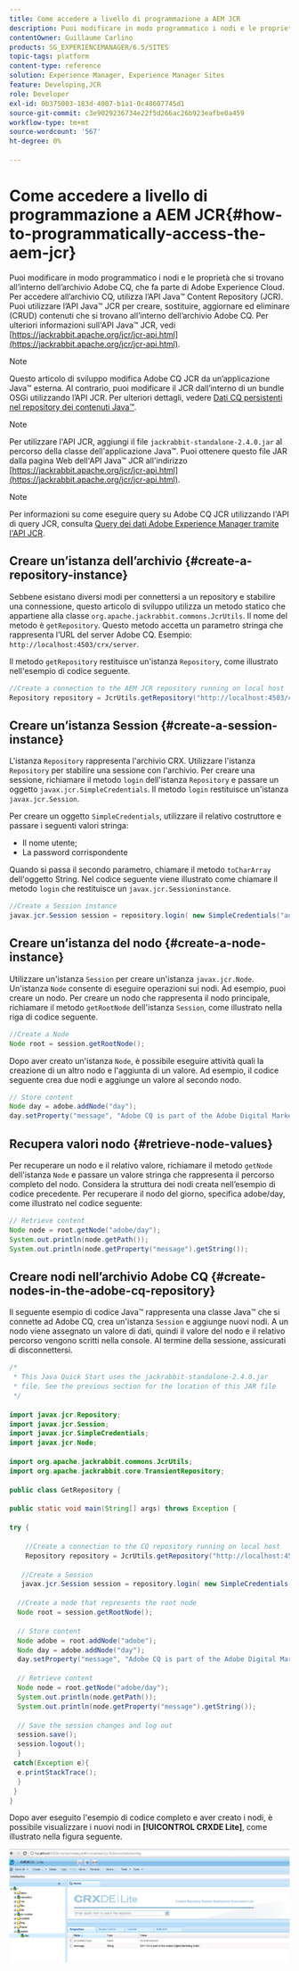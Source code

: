 ```yaml
---
title: Come accedere a livello di programmazione a AEM JCR
description: Puoi modificare in modo programmatico i nodi e le proprietà che si trovano all’interno dell’archivio AEM, che fa parte di Adobe Experience Cloud
contentOwner: Guillaume Carlino
products: SG_EXPERIENCEMANAGER/6.5/SITES
topic-tags: platform
content-type: reference
solution: Experience Manager, Experience Manager Sites
feature: Developing,JCR
role: Developer
exl-id: 0b375003-183d-4007-b1a1-0c48607745d1
source-git-commit: c3e9029236734e22f5d266ac26b923eafbe0a459
workflow-type: tm+mt
source-wordcount: '567'
ht-degree: 0%

---
```


# Come accedere a livello di programmazione a AEM JCR{#how-to-programmatically-access-the-aem-jcr}

Puoi modificare in modo programmatico i nodi e le proprietà che si trovano all’interno dell’archivio Adobe CQ, che fa parte di Adobe Experience Cloud. Per accedere all’archivio CQ, utilizza l’API Java™ Content Repository (JCR). Puoi utilizzare l’API Java™ JCR per creare, sostituire, aggiornare ed eliminare (CRUD) contenuti che si trovano all’interno dell’archivio Adobe CQ. Per ulteriori informazioni sull&#39;API Java™ JCR, vedi [https://jackrabbit.apache.org/jcr/jcr-api.html](https://jackrabbit.apache.org/jcr/jcr-api.html).

>[!NOTE]
>
>Questo articolo di sviluppo modifica Adobe CQ JCR da un’applicazione Java™ esterna. Al contrario, puoi modificare il JCR dall’interno di un bundle OSGi utilizzando l’API JCR. Per ulteriori dettagli, vedere [Dati CQ persistenti nel repository dei contenuti Java™](https://helpx.adobe.com/experience-manager/using/persisting-cq-data-java-content1.html).

>[!NOTE]
>
>Per utilizzare l&#39;API JCR, aggiungi il file `jackrabbit-standalone-2.4.0.jar` al percorso della classe dell&#39;applicazione Java™. Puoi ottenere questo file JAR dalla pagina Web dell&#39;API Java™ JCR all&#39;indirizzo [https://jackrabbit.apache.org/jcr/jcr-api.html](https://jackrabbit.apache.org/jcr/jcr-api.html).

>[!NOTE]
>
>Per informazioni su come eseguire query su Adobe CQ JCR utilizzando l&#39;API di query JCR, consulta [Query dei dati Adobe Experience Manager tramite l&#39;API JCR](https://helpx.adobe.com/experience-manager/using/querying-experience-manager-data-using1.html).

## Creare un’istanza dell’archivio {#create-a-repository-instance}

Sebbene esistano diversi modi per connettersi a un repository e stabilire una connessione, questo articolo di sviluppo utilizza un metodo statico che appartiene alla classe `org.apache.jackrabbit.commons.JcrUtils`. Il nome del metodo è `getRepository`. Questo metodo accetta un parametro stringa che rappresenta l’URL del server Adobe CQ. Esempio: `http://localhost:4503/crx/server`.

Il metodo `getRepository` restituisce un&#39;istanza `Repository`, come illustrato nell&#39;esempio di codice seguente.

```java
//Create a connection to the AEM JCR repository running on local host
Repository repository = JcrUtils.getRepository("http://localhost:4503/crx/server");
```

## Creare un’istanza Session {#create-a-session-instance}

L&#39;istanza `Repository` rappresenta l&#39;archivio CRX. Utilizzare l&#39;istanza `Repository` per stabilire una sessione con l&#39;archivio. Per creare una sessione, richiamare il metodo `login` dell&#39;istanza `Repository` e passare un oggetto `javax.jcr.SimpleCredentials`. Il metodo `login` restituisce un&#39;istanza `javax.jcr.Session`.

Per creare un oggetto `SimpleCredentials`, utilizzare il relativo costruttore e passare i seguenti valori stringa:

* Il nome utente;
* La password corrispondente

Quando si passa il secondo parametro, chiamare il metodo `toCharArray` dell&#39;oggetto String. Nel codice seguente viene illustrato come chiamare il metodo `login` che restituisce un `javax.jcr.Sessioninstance`.

```java
//Create a Session instance
javax.jcr.Session session = repository.login( new SimpleCredentials("admin", "admin".toCharArray()));
```

## Creare un’istanza del nodo {#create-a-node-instance}

Utilizzare un&#39;istanza `Session` per creare un&#39;istanza `javax.jcr.Node`. Un&#39;istanza `Node` consente di eseguire operazioni sui nodi. Ad esempio, puoi creare un nodo. Per creare un nodo che rappresenta il nodo principale, richiamare il metodo `getRootNode` dell&#39;istanza `Session`, come illustrato nella riga di codice seguente.

```java
//Create a Node
Node root = session.getRootNode();
```

Dopo aver creato un&#39;istanza `Node`, è possibile eseguire attività quali la creazione di un altro nodo e l&#39;aggiunta di un valore. Ad esempio, il codice seguente crea due nodi e aggiunge un valore al secondo nodo.

```java
// Store content
Node day = adobe.addNode("day");
day.setProperty("message", "Adobe CQ is part of the Adobe Digital Marketing Suite!");
```

## Recupera valori nodo {#retrieve-node-values}

Per recuperare un nodo e il relativo valore, richiamare il metodo `getNode` dell&#39;istanza `Node` e passare un valore stringa che rappresenta il percorso completo del nodo. Considera la struttura dei nodi creata nell’esempio di codice precedente. Per recuperare il nodo del giorno, specifica adobe/day, come illustrato nel codice seguente:

```java
// Retrieve content
Node node = root.getNode("adobe/day");
System.out.println(node.getPath());
System.out.println(node.getProperty("message").getString());
```

## Creare nodi nell’archivio Adobe CQ {#create-nodes-in-the-adobe-cq-repository}

Il seguente esempio di codice Java™ rappresenta una classe Java™ che si connette ad Adobe CQ, crea un&#39;istanza `Session` e aggiunge nuovi nodi. A un nodo viene assegnato un valore di dati, quindi il valore del nodo e il relativo percorso vengono scritti nella console. Al termine della sessione, assicurati di disconnettersi.

```java
/*
 * This Java Quick Start uses the jackrabbit-standalone-2.4.0.jar
 * file. See the previous section for the location of this JAR file
 */

import javax.jcr.Repository;
import javax.jcr.Session;
import javax.jcr.SimpleCredentials;
import javax.jcr.Node;

import org.apache.jackrabbit.commons.JcrUtils;
import org.apache.jackrabbit.core.TransientRepository;

public class GetRepository {

public static void main(String[] args) throws Exception {

try {

    //Create a connection to the CQ repository running on local host
    Repository repository = JcrUtils.getRepository("http://localhost:4503/crx/server");

   //Create a Session
   javax.jcr.Session session = repository.login( new SimpleCredentials("admin", "admin".toCharArray()));

  //Create a node that represents the root node
  Node root = session.getRootNode();

  // Store content
  Node adobe = root.addNode("adobe");
  Node day = adobe.addNode("day");
  day.setProperty("message", "Adobe CQ is part of the Adobe Digital Marketing Suite!");

  // Retrieve content
  Node node = root.getNode("adobe/day");
  System.out.println(node.getPath());
  System.out.println(node.getProperty("message").getString());

  // Save the session changes and log out
  session.save();
  session.logout();
  }
 catch(Exception e){
  e.printStackTrace();
  }
 }
}
```

Dopo aver eseguito l&#39;esempio di codice completo e aver creato i nodi, è possibile visualizzare i nuovi nodi in **[!UICONTROL CRXDE Lite]**, come illustrato nella figura seguente.

![chlimage_1-68](assets/chlimage_1-68a.png)
